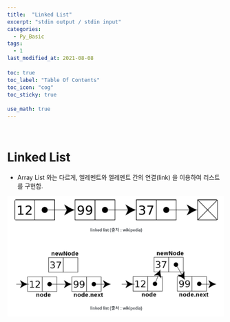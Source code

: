 ```yaml
---
title:  "Linked List"
excerpt: "stdin output / stdin input"
categories:
  - Py_Basic
tags:
  - 1
last_modified_at: 2021-08-08

toc: true
toc_label: "Table Of Contents"
toc_icon: "cog"
toc_sticky: true

use_math: true
---
```


<br>

# Linked List

- Array List 와는 다르게, 엘레멘트와 엘레멘트 간의 연결(link) 을 이용하여 리스트를 구현함.

![png](/assets/images/Python/24_1.png)

<br>
